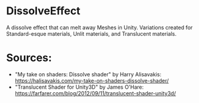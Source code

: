 # DissolveEffect
A dissolve effect that can melt away Meshes in Unity. Variations created for Standard-esque materials, Unlit materials, and Translucent materials.

# Sources:
 * "My take on shaders: Dissolve shader" by Harry Alisavakis: https://halisavakis.com/my-take-on-shaders-dissolve-shader/
 * "Translucent Shader for Unity3D" by James O'Hare: https://farfarer.com/blog/2012/09/11/translucent-shader-unity3d/
